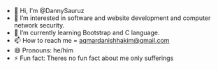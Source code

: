- 👋 Hi, I’m @DannySauruz
- 👀 I’m interested in software and website development and computer network security.
- 🌱 I’m currently learning Bootstrap and C language.
- 📫 How to reach me = aqmardanishhakim@gmail.com
- 😄 Pronouns: he/him
- ⚡ Fun fact: Theres no fun fact about me only sufferings

<!---
DannySauruz/DannySauruz is a ✨ special ✨ repository because its `README.md` (this file) appears on your GitHub profile.
You can click the Preview link to take a look at your changes.
--->
